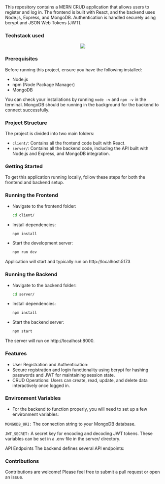 #

This repository contains a MERN CRUD application that allows users to register and log in. The frontend is built with React, and the backend uses Node.js, Express, and MongoDB. Authentication is handled securely using bcrypt and JSON Web Tokens (JWT).

### Techstack used

<p align="center">
    <img src="https://skillicons.dev/icons?i=react,mongodb,express,nodejs,npm" />
  </a>
</p>

### Prerequisites

Before running this project, ensure you have the following installed:

- Node.js
- npm (Node Package Manager)
- MongoDB

You can check your installations by running `node -v` and `npm -v` in the terminal. MongoDB should be running in the background for the backend to connect successfully.

### Project Structure

The project is divided into two main folders:

- `client/`: Contains all the frontend code built with React.
- `server/`: Contains all the backend code, including the API built with Node.js and Express, and MongoDB integration.

### Getting Started

To get this application running locally, follow these steps for both the frontend and backend setup.

### Running the Frontend

- Navigate to the frontend folder:
  ```bash
  cd client/
  ```
- Install dependencies:
  ```bash
  npm install
  ```
- Start the development server:
  ```bash
  npm run dev
  ```

Application will start and typically run on http://localhost:5173

### Running the Backend

- Navigate to the backend folder:
  ```bash
  cd server/
  ```
- Install dependencies:

  ```bash
  npm install
  ```

- Start the backend server:
  ```bash
  npm start
  ```

The server will run on http://localhost:8000.

### Features

- User Registration and Authentication:
- Secure registration and login functionality using bcrypt for hashing passwords and JWT for maintaining session state.
- CRUD Operations: Users can create, read, update, and delete data interactively once logged in.

### Environment Variables

- For the backend to function properly, you will need to set up a few environment variables:

`MONGODB_URI:` The connection string to your MongoDB database.

`JWT_SECRET:` A secret key for encoding and decoding JWT tokens.
These variables can be set in a .env file in the server/ directory.

API Endpoints
The backend defines several API endpoints:

### Contributions

Contributions are welcome! Please feel free to submit a pull request or open an issue.
